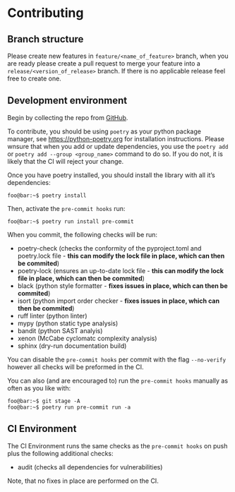 # Contributing

## Branch structure

Please create new features in `feature/<name_of_feature>` branch, when
you are ready please create a pull request to merge your feature into a
`release/<version_of_release>` branch. If there is no applicable release
feel free to create one.

## Development environment

Begin by collecting the repo from [GitHub](https://github.com/ESGF/esgf-playground-utils).

To contribute, you should be using `poetry` as your python package
manager, see <https://python-poetry.org> for installation instructions.
Please wnsure that when you add or update dependencies, you use the
`poetry add` or `poetry add --group <group_name>` command to do so. If
you do not, it is likely that the CI will reject your change.

Once you have poetry installed, you should install the library with all
it’s dependencies:

``` shell
foo@bar:~$ poetry install
```

Then, activate the `pre-commit hooks` run:

``` shell
foo@bar:~$ poetry run install pre-commit
```

When you commit, the following checks will be run:

-   poetry-check (checks the conformity of the pyproject.toml and
    poetry.lock file - **this can modify the lock file in place, which can then be 
    commited**)
-   poetry-lock (ensures an up-to-date lock file - **this can modify the lock file
    in place, which can then be commited**)
-   black (python style formatter - **fixes issues in place, which can then be 
    commited**)
-   isort (python import order checker - **fixes issues in place, which can then be 
    commited**)
-   ruff linter (python linter)
-   mypy (python static type analysis)
-   bandit (python SAST analyis)
-   xenon (McCabe cyclomatc complexity analysis)
-   sphinx (dry-run documentation build)

You can disable the `pre-commit hooks` per commit with the flag
`--no-verify` however all checks will be preformed in the CI.

You can also (and are encouraged to) run the `pre-commit hooks` manually
as often as you like with:

``` shell
foo@bar:~$ git stage -A
foo@bar:~$ poetry run pre-commit run -a
```

## CI Environment

The CI Environment runs the same checks as the `pre-commit hooks` on
push plus the following additional checks:

-   audit (checks all dependencies for vulnerabilities)

Note, that no fixes in place are performed on the CI.